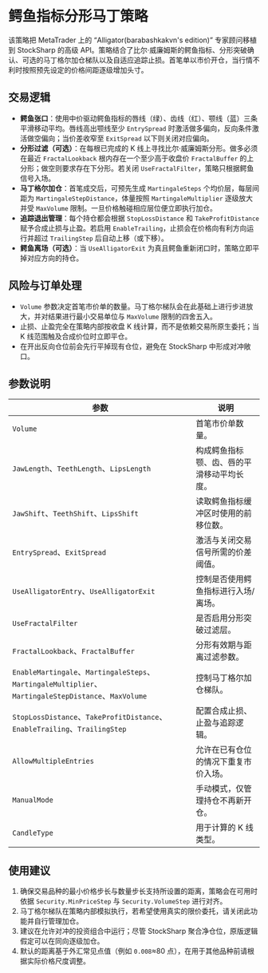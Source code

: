 # 鳄鱼指标分形马丁策略

该策略把 MetaTrader 上的 “Alligator(barabashkakvn's edition)” 专家顾问移植到 StockSharp 的高级 API。策略结合了比尔·威廉姆斯的鳄鱼指标、分形突破确认、可选的马丁格尔加仓梯队以及自适应追踪止损。首笔单以市价开仓，当行情不利时按照预先设定的价格间距逐级增加头寸。

## 交易逻辑

- **鳄鱼张口**：使用中价驱动鳄鱼指标的唇线（绿）、齿线（红）、颚线（蓝）三条平滑移动平均。唇线高出颚线至少 `EntrySpread` 时激活做多偏向，反向条件激活做空偏向；当价差收窄至 `ExitSpread` 以下则关闭对应偏向。
- **分形过滤（可选）**：在每根已完成的 K 线上寻找比尔·威廉姆斯分形。做多必须在最近 `FractalLookback` 根内存在一个至少高于收盘价 `FractalBuffer` 的上分形；做空则要求存在下分形。若关闭 `UseFractalFilter`，策略只根据鳄鱼信号入场。
- **马丁格尔加仓**：首笔成交后，可预先生成 `MartingaleSteps` 个均价层，每层间距为 `MartingaleStepDistance`，体量按照 `MartingaleMultiplier` 逐级放大并受 `MaxVolume` 限制。一旦价格触碰相应层位便立即执行加仓。
- **追踪退出管理**：每个持仓都会根据 `StopLossDistance` 和 `TakeProfitDistance` 赋予合成止损与止盈。若启用 `EnableTrailing`，止损会在价格向有利方向运行并超过 `TrailingStep` 后自动上移（或下移）。
- **鳄鱼离场（可选）**：当 `UseAlligatorExit` 为真且鳄鱼重新闭口时，策略立即平掉对应方向的持仓。

## 风险与订单处理

- `Volume` 参数决定首笔市价单的数量。马丁格尔梯队会在此基础上进行步进放大，并对结果进行最小交易单位与 `MaxVolume` 限制的四舍五入。
- 止损、止盈完全在策略内部按收盘 K 线计算，而不是依赖交易所原生委托；当 K 线范围触及合成价位时立即平仓。
- 在开出反向仓位前会先行平掉现有仓位，避免在 StockSharp 中形成对冲敞口。

## 参数说明

| 参数 | 说明 |
| --- | --- |
| `Volume` | 首笔市价单数量。 |
| `JawLength`、`TeethLength`、`LipsLength` | 构成鳄鱼指标颚、齿、唇的平滑移动平均长度。 |
| `JawShift`、`TeethShift`、`LipsShift` | 读取鳄鱼指标缓冲区时使用的前移位数。 |
| `EntrySpread`、`ExitSpread` | 激活与关闭交易信号所需的价差阈值。 |
| `UseAlligatorEntry`、`UseAlligatorExit` | 控制是否使用鳄鱼指标进行入场/离场。 |
| `UseFractalFilter` | 是否启用分形突破过滤层。 |
| `FractalLookback`、`FractalBuffer` | 分形有效期与距离过滤参数。 |
| `EnableMartingale`、`MartingaleSteps`、`MartingaleMultiplier`、`MartingaleStepDistance`、`MaxVolume` | 控制马丁格尔加仓梯队。 |
| `StopLossDistance`、`TakeProfitDistance`、`EnableTrailing`、`TrailingStep` | 配置合成止损、止盈与追踪逻辑。 |
| `AllowMultipleEntries` | 允许在已有仓位的情况下重复市价入场。 |
| `ManualMode` | 手动模式，仅管理持仓不再新开仓。 |
| `CandleType` | 用于计算的 K 线类型。 |

## 使用建议

1. 确保交易品种的最小价格步长与数量步长支持所设置的距离，策略会在可用时依据 `Security.MinPriceStep` 与 `Security.VolumeStep` 进行对齐。
2. 马丁格尔梯队在策略内部模拟执行，若希望使用真实的限价委托，请关闭此功能并自行管理加仓。
3. 建议在允许对冲的投资组合中运行；尽管 StockSharp 聚合净仓位，原版逻辑假定可以在同向逐级加仓。
4. 默认的距离基于外汇常见点值（例如 `0.008`≈80 点），在用于其他品种前请根据实际价格尺度调整。 
